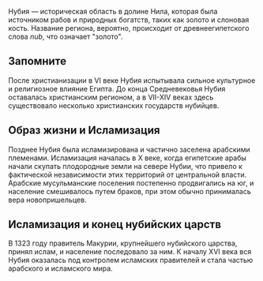 Нубия — историческая область в долине Нила, которая была источником рабов и природных богатств, таких как золото и слоновая кость. Название региона, вероятно, происходит от древнеегипетского слова *nub*, что означает "золото".

## Запомните
После христианизации в VI веке Нубия испытывала сильное культурное и религиозное влияние Египта. До конца Средневековья Нубия оставалась христианским регионом, а в VII-XIV веках здесь существовало несколько христианских государств нубийцев.

## Образ жизни и Исламизация
Позднее Нубия была исламизирована и частично заселена арабскими племенами. Исламизация началась в X веке, когда египетские арабы начали скупать плодородные земли на севере Нубии, что привело к фактической независимости этих территорий от центральной власти. Арабские мусульманские поселения постепенно продвигались на юг, и население смешивалось путем браков, при этом обычно принималась вера новопришельцев.

## Исламизация и конец нубийских царств
В 1323 году правитель Макурии, крупнейшего нубийского царства, принял ислам, и население последовало за ним. К началу XVI века вся Нубия оказалась под контролем исламских правителей и стала частью арабского и исламского мира.
